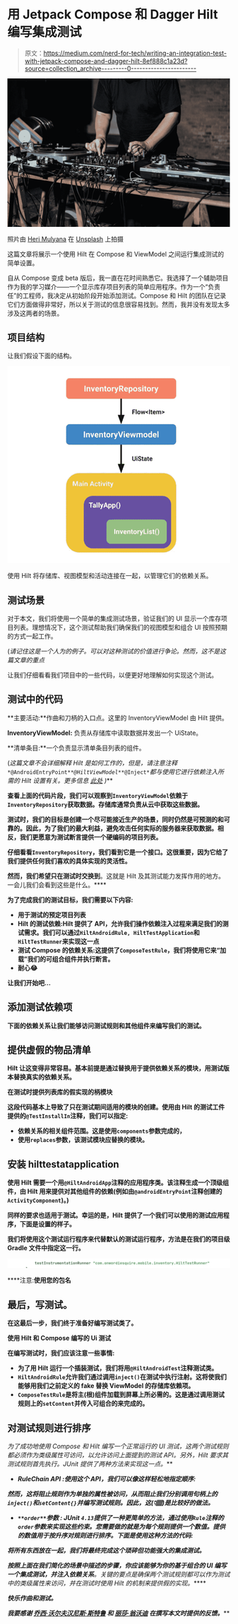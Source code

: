 # 用 Jetpack Compose 和 Dagger Hilt 编写集成测试

> 原文：<https://medium.com/nerd-for-tech/writing-an-integration-test-with-jetpack-compose-and-dagger-hilt-8ef888c1a23d?source=collection_archive---------0----------------------->

![](img/1fc43363bd3f1b9ccbe6a3719916e675.png)

照片由 [Heri Mulyana](https://unsplash.com/@totempropartis?utm_source=medium&utm_medium=referral) 在 [Unsplash](https://unsplash.com?utm_source=medium&utm_medium=referral) 上拍摄

这篇文章将展示一个使用 Hilt 在 Compose 和 ViewModel 之间运行集成测试的简单设置。

自从 Compose 变成 beta 版后，我一直在花时间熟悉它。我选择了一个辅助项目作为我的学习媒介——一个显示库存项目列表的简单应用程序。作为一个“负责任”的工程师，我决定从初始阶段开始添加测试。Compose 和 Hilt 的团队在记录它们方面做得非常好，所以关于测试的信息很容易找到。然而，我并没有发现太多涉及这两者的场景。

## **项目结构**

让我们假设下面的结构。

![](img/81ac418cf8186d87fbc0b0a6f0558158.png)

使用 Hilt 将存储库、视图模型和活动连接在一起，以管理它们的依赖关系。

## **测试场景**

对于本文，我们将使用一个简单的集成测试场景，验证我们的 UI 显示一个库存项目列表。理想情况下，这个测试帮助我们确保我们的视图模型和组合 UI 按照预期的方式一起工作。

(*请记住这是一个人为的例子。可以对这种测试的价值进行争论。然而，这不是这篇文章的重点*

让我们仔细看看我们项目中的一些代码，以便更好地理解如何实现这个测试。

## 测试中的代码

**主要活动:**作曲和刀柄的入口点。这里的 InventoryViewModel 由 Hilt 提供。

**InventoryViewModel:** 负责从存储库中读取数据并发出一个 UiState。

**清单条目:**一个负责显示清单条目列表的组件。

(*这篇文章不会详细解释 Hilt 是如何工作的，但是，请注意注释*`*@AndroidEntryPoint*`*`*@HiltViewModel*`*`*@Inject*`*都与使用它进行依赖注入所需的 Hilt 设置有关。更多信息* [*此处*](https://developer.android.com/training/dependency-injection/hilt-android) *)***

**查看上面的代码片段，我们可以观察到`InventoryViewModel`依赖于`InventoryRepository`获取数据。存储库通常负责从云中获取这些数据。**

**测试时，我们的目标是创建一个尽可能接近生产的场景，同时仍然是可预测的和可靠的。因此，为了我们的最大利益，避免攻击任何实际的服务器来获取数据。相反，我们更愿意为测试断言提供一个硬编码的项目列表。**

**仔细看看`InventoryRepository`，我们看到它是一个接口。这很重要，因为它给了我们提供任何我们喜欢的具体实现的灵活性。**

**然而，我们希望只在测试时交换到**。这就是 Hilt 及其测试能力发挥作用的地方。一会儿我们会看到这些是什么。****

**为了完成我们的测试目标，我们需要以下内容:**

*   **用于测试的预定项目列表**
*   **Hilt 的测试依赖:Hilt 提供了 API，允许我们操作依赖注入过程来满足我们的测试需求。我们可以通过`HiltAndroidRule, HiltTestApplication`和`HiltTestRunner`来实现这一点**
*   **测试 Compose 的依赖关系:这提供了`ComposeTestRule`，我们将使用它来“加载”我们的可组合组件并执行断言。**
*   **耐心😂**

**让我们开始吧…**

## **添加测试依赖项**

**下面的依赖关系让我们能够访问测试规则和其他组件来编写我们的测试。**

## **提供虚假的物品清单**

**Hilt 让这变得非常容易。基本前提是通过替换用于提供依赖关系的模块，用测试版本替换真实的依赖关系。**

**在测试时提供列表库的假实现的柄模块**

**这段代码基本上导致了只在测试期间适用的模块的创建。使用由 Hilt 的测试工件提供的`@TestInstallIn`注释，我们可以指定:**

*   **依赖关系的相关组件范围。这是使用`components`参数完成的，**
*   **使用`replaces`参数，该测试模块应替换的模块。**

## ****安装 hilttestatapplication****

**使用 Hilt 需要一个用`@HiltAndroidApp`注释的应用程序类。该注释生成一个顶级组件，由 Hilt 用来提供对其他组件的依赖(例如由`@androidEntryPoint`注释创建的`ActivityComponent`)。)**

**同样的要求也适用于测试。幸运的是，Hilt 提供了一个我们可以使用的测试应用程序，下面是设置的样子。**

**我们将使用这个测试运行程序来代替默认的测试运行程序，方法是在我们的项目级 Gradle 文件中指定这一行。**

**![](img/88ad6949c9e65638e0dc87beba1c11a1.png)**

****注意:**使用您的包名**

## **最后，写测试。**

**在这最后一步，我们终于准备好编写测试类了。**

**使用 Hilt 和 Compose 编写的 Ui 测试**

**在编写测试时，我们应该注意一些事情:**

*   **为了用 Hilt 运行一个插装测试，我们将用`@HiltAndroidTest`注释测试类。**
*   **`HiltAndroidRule`允许我们通过调用`inject()`在测试中执行注射。这将使我们能够用我们之前定义的 fake 替换 ViewModel 的存储库依赖项。**
*   **`ComposeTestRule`是将主(根)组件加载到屏幕上所必需的。这是通过调用测试规则上的`setContent`并传入可组合的来完成的。**

## **对测试规则进行排序**

**为了成功地使用 Compose 和 Hilt 编写一个正常运行的 UI 测试，这两个测试规则都必须作为类级属性可访问，以允许访问上面提到的测试 API。另外，Hilt 要求其测试规则首先执行*。JUnit 提供了两种方法来实现这一点。***

*   *****RuleChain API** :使用这个 API，我们可以像这样轻松地指定顺序:***

***然而，这将阻止规则作为单独的属性被访问，从而阻止我们分别调用句柄上的`inject()`和`setContent{}`并编写测试规则。因此，这(👇🏽)是比较好的做法。***

*   *****`**order**`**参数** : JUnit `4.13`提供了一种更简单的方法，通过使用`Rule`注释的`order`参数来实现这些约束。您需要做的就是为每个规则提供一个数值。提供的数值用于按升序对规则进行排序。下面是使用这种方法的代码:*****

*****将所有东西放在一起，我们将最终完成这个琐碎但功能强大的集成测试。*****

*****按照上面在我们简化的场景中描述的步骤，你应该能够为你的基于组合的 UI 编写一个**集成测试，并注入依赖关系**。关键的要点是确保两个测试规则都可以作为测试中的类级属性来访问，并在测试时使用 Hilt 的机制来提供假的实现。*****

*****快乐作曲和测试。*****

******我要感谢* [*乔西·沃尔夫*](https://medium.com/u/8efc0359e234?source=post_page-----8ef888c1a23d--------------------------------)*[*汉尼斯·斯特鲁*](https://medium.com/u/cc847167b232?source=post_page-----8ef888c1a23d--------------------------------) *和* [*丽莎·翁沃迪*](https://medium.com/u/9b0ad522a833?source=post_page-----8ef888c1a23d--------------------------------) *在撰写本文时提供的反馈。*******